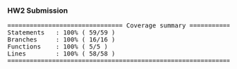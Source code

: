 ### HW2 Submission
<pre>
=============================== Coverage summary ===============================
Statements   : 100% ( 59/59 )
Branches     : 100% ( 16/16 )
Functions    : 100% ( 5/5 )
Lines        : 100% ( 58/58 )
================================================================================
</pre>
